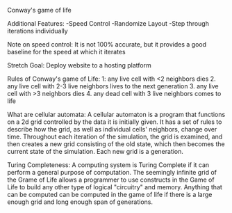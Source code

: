Conway's game of life

Additional Features:
-Speed Control
-Randomize Layout
-Step through iterations individually

Note on speed control:
It is not 100% accurate, but it provides a good baseline for the speed at which it iterates

Stretch Goal: 
Deploy website to a hosting platform

Rules of Conway's game of Life:
1: any live cell with <2 neighbors dies
2. any live cell with 2-3 live neighbors lives to the next generation
3. any live cell with >3 neighbors dies
4. any dead cell with 3 live neighbors comes to life

What are cellular automata:
A cellular automaton is a program that functions on a 2d grid controlled by the data it is initially given. It has a set of rules to describe how the grid, as well as individual cells' neighbors, change over time. Throughout each iteration of the simulation, the grid is examined, and then creates a new grid consisting of the old state, which then becomes the current state of the simulation. Each new grid is a generation.

Turing Completeness:
A computing system is Turing Complete if it can perform a general purpose of computation. The seemingly infinite grid of the Grame of Life allows a programmer to use constructs in the Game of Life to build any other type of logical "circuitry" and memory.
Anything that can be computed can be computed in the game of life if there is a large enough grid and long enough span of generations.
